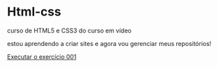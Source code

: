 # Html-css
 curso de HTML5 e CSS3 do curso em vídeo

 estou aprendendo a criar sites e agora vou gerenciar meus repositórios!
 

 <a href="https://github.com/FelipeAugusto51/Html-css/tree/main/Exerc%C3%ADcios/Ex001"> Executar o exercício 001<a>
